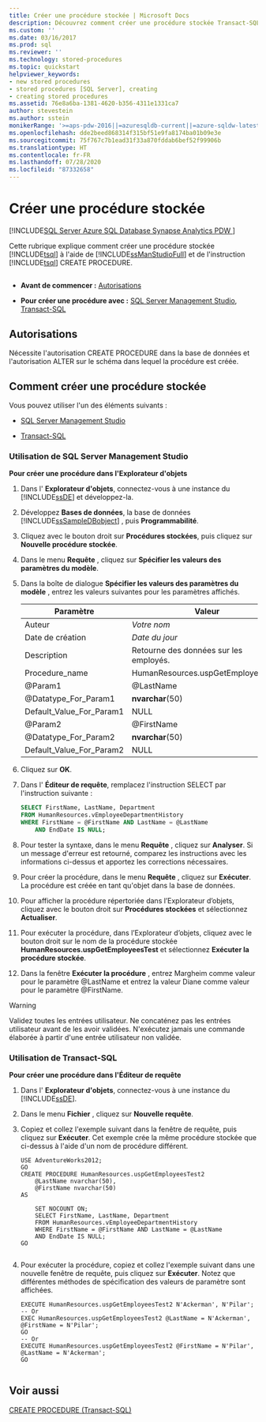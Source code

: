 ```yaml
---
title: Créer une procédure stockée | Microsoft Docs
description: Découvrez comment créer une procédure stockée Transact-SQL à l’aide de SQL Server Management Studio et à l’aide de l’instruction Transact-SQL CREATE PROCEDURE.
ms.custom: ''
ms.date: 03/16/2017
ms.prod: sql
ms.reviewer: ''
ms.technology: stored-procedures
ms.topic: quickstart
helpviewer_keywords:
- new stored procedures
- stored procedures [SQL Server], creating
- creating stored procedures
ms.assetid: 76e8a6ba-1381-4620-b356-4311e1331ca7
author: stevestein
ms.author: sstein
monikerRange: '>=aps-pdw-2016||=azuresqldb-current||=azure-sqldw-latest||>=sql-server-2016||=sqlallproducts-allversions||>=sql-server-linux-2017||=azuresqldb-mi-current'
ms.openlocfilehash: dde2beed868314f315bf51e9fa8174ba01b09e3e
ms.sourcegitcommit: 75f767c7b1ead31f33a870fddab6bef52f99906b
ms.translationtype: HT
ms.contentlocale: fr-FR
ms.lasthandoff: 07/28/2020
ms.locfileid: "87332658"
---
```

# <a name="create-a-stored-procedure"></a>Créer une procédure stockée
[!INCLUDE[SQL Server Azure SQL Database Synapse Analytics PDW ](../../includes/applies-to-version/sql-asdb-asdbmi-asa-pdw.md)]


Cette rubrique explique comment créer une procédure stockée [!INCLUDE[tsql](../../includes/tsql-md.md)] à l'aide de [!INCLUDE[ssManStudioFull](../../includes/ssmanstudiofull-md.md)] et de l'instruction [!INCLUDE[tsql](../../includes/tsql-md.md)] CREATE PROCEDURE.  
  
##  <a name="Top"></a>   
-   **Avant de commencer :**  [Autorisations](#Permissions)  
  
-   **Pour créer une procédure avec :**  [SQL Server Management Studio](#SSMSProcedure), [Transact-SQL](#TsqlProcedure)  
  
##  <a name="permissions"></a><a name="Permissions"></a> Autorisations  
 Nécessite l'autorisation CREATE PROCEDURE dans la base de données et l'autorisation ALTER sur le schéma dans lequel la procédure est créée.  
  
##  <a name="how-to-create-a-stored-procedure"></a><a name="Procedures"></a> Comment créer une procédure stockée  
 Vous pouvez utiliser l'un des éléments suivants :  
  
-   [SQL Server Management Studio](#SSMSProcedure)  
  
-   [Transact-SQL](#TsqlProcedure)  
  
###  <a name="using-sql-server-management-studio"></a><a name="SSMSProcedure"></a> Utilisation de SQL Server Management Studio  
 **Pour créer une procédure dans l'Explorateur d'objets**  
  
1.  Dans l' **Explorateur d'objets**, connectez-vous à une instance du [!INCLUDE[ssDE](../../includes/ssde-md.md)] et développez-la.  
  
2.  Développez **Bases de données**, la base de données [!INCLUDE[ssSampleDBobject](../../includes/sssampledbobject-md.md)] , puis **Programmabilité**.  
  
3.  Cliquez avec le bouton droit sur **Procédures stockées**, puis cliquez sur **Nouvelle procédure stockée**.  
  
4.  Dans le menu **Requête** , cliquez sur **Spécifier les valeurs des paramètres du modèle**.  
  
5.  Dans la boîte de dialogue **Spécifier les valeurs des paramètres du modèle** , entrez les valeurs suivantes pour les paramètres affichés.  
  
    |Paramètre|Valeur|  
    |---------------|-----------|  
    |Auteur|*Votre nom*|  
    |Date de création|*Date du jour*|  
    |Description|Retourne des données sur les employés.|  
    |Procedure_name|HumanResources.uspGetEmployeesTest|  
    |@Param1|@LastName|  
    |@Datatype_For_Param1|**nvarchar**(50)|  
    |Default_Value_For_Param1|NULL|  
    |@Param2|@FirstName|  
    |@Datatype_For_Param2|**nvarchar**(50)|  
    |Default_Value_For_Param2|NULL|  
  
6.  Cliquez sur **OK**.  
  
7.  Dans l' **Éditeur de requête**, remplacez l'instruction SELECT par l'instruction suivante :  
  
    ```sql  
    SELECT FirstName, LastName, Department  
    FROM HumanResources.vEmployeeDepartmentHistory  
    WHERE FirstName = @FirstName AND LastName = @LastName  
        AND EndDate IS NULL;  
    ```  
  
8.  Pour tester la syntaxe, dans le menu **Requête** , cliquez sur **Analyser**. Si un message d'erreur est retourné, comparez les instructions avec les informations ci-dessus et apportez les corrections nécessaires.  
  
9. Pour créer la procédure, dans le menu **Requête** , cliquez sur **Exécuter**. La procédure est créée en tant qu'objet dans la base de données.  
  
10. Pour afficher la procédure répertoriée dans l’Explorateur d’objets, cliquez avec le bouton droit sur **Procédures stockées** et sélectionnez **Actualiser**.  
  
11. Pour exécuter la procédure, dans l’Explorateur d’objets, cliquez avec le bouton droit sur le nom de la procédure stockée **HumanResources.uspGetEmployeesTest** et sélectionnez **Exécuter la procédure stockée**.  
  
12. Dans la fenêtre **Exécuter la procédure** , entrez Margheim comme valeur pour le paramètre @LastName et entrez la valeur Diane comme valeur pour le paramètre @FirstName.  
  
> [!WARNING]  
>  Validez toutes les entrées utilisateur. Ne concaténez pas les entrées utilisateur avant de les avoir validées. N'exécutez jamais une commande élaborée à partir d'une entrée utilisateur non validée.  
  
###  <a name="using-transact-sql"></a><a name="TsqlProcedure"></a> Utilisation de Transact-SQL  
 **Pour créer une procédure dans l'Éditeur de requête**  
  
1.  Dans l' **Explorateur d'objets**, connectez-vous à une instance du [!INCLUDE[ssDE](../../includes/ssde-md.md)].  
  
2.  Dans le menu **Fichier** , cliquez sur **Nouvelle requête**.  
  
3.  Copiez et collez l'exemple suivant dans la fenêtre de requête, puis cliquez sur **Exécuter**. Cet exemple crée la même procédure stockée que ci-dessus à l'aide d'un nom de procédure différent.  
  
    ```  
    USE AdventureWorks2012;  
    GO  
    CREATE PROCEDURE HumanResources.uspGetEmployeesTest2   
        @LastName nvarchar(50),   
        @FirstName nvarchar(50)   
    AS   
  
        SET NOCOUNT ON;  
        SELECT FirstName, LastName, Department  
        FROM HumanResources.vEmployeeDepartmentHistory  
        WHERE FirstName = @FirstName AND LastName = @LastName  
        AND EndDate IS NULL;  
    GO  
  
    ```  
  
4.  Pour exécuter la procédure, copiez et collez l'exemple suivant dans une nouvelle fenêtre de requête, puis cliquez sur **Exécuter**. Notez que différentes méthodes de spécification des valeurs de paramètre sont affichées.  
  
    ```  
    EXECUTE HumanResources.uspGetEmployeesTest2 N'Ackerman', N'Pilar';  
    -- Or  
    EXEC HumanResources.uspGetEmployeesTest2 @LastName = N'Ackerman', @FirstName = N'Pilar';  
    GO  
    -- Or  
    EXECUTE HumanResources.uspGetEmployeesTest2 @FirstName = N'Pilar', @LastName = N'Ackerman';  
    GO  
  
    ```  
  
##  <a name="PowerShellProcedure"></a>   
## <a name="see-also"></a>Voir aussi  
 [CREATE PROCEDURE &#40;Transact-SQL&#41;](../../t-sql/statements/create-procedure-transact-sql.md)  
  
  

